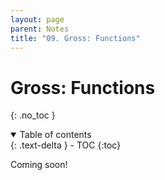 ```yaml
---
layout: page
parent: Notes
title: "09. Gross: Functions"
---
```


# Gross: Functions
{: .no_toc }

<details open markdown="block">
  <summary>
    Table of contents
  </summary>
  {: .text-delta }
- TOC
{:toc}
</details>

Coming soon!
